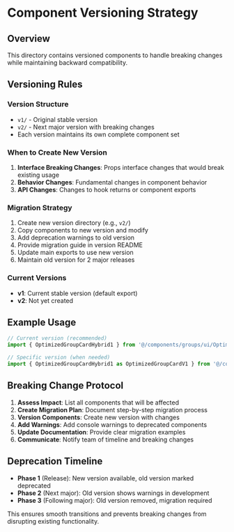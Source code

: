 
# Component Versioning Strategy

## Overview
This directory contains versioned components to handle breaking changes while maintaining backward compatibility.

## Versioning Rules

### Version Structure
- `v1/` - Original stable version
- `v2/` - Next major version with breaking changes
- Each version maintains its own complete component set

### When to Create New Version
1. **Interface Breaking Changes**: Props interface changes that would break existing usage
2. **Behavior Changes**: Fundamental changes in component behavior
3. **API Changes**: Changes to hook returns or component exports

### Migration Strategy
1. Create new version directory (e.g., `v2/`)
2. Copy components to new version and modify
3. Add deprecation warnings to old version
4. Provide migration guide in version README
5. Update main exports to use new version
6. Maintain old version for 2 major releases

### Current Versions
- **v1**: Current stable version (default export)
- **v2**: Not yet created

## Example Usage

```typescript
// Current version (recommended)
import { OptimizedGroupCardHybrid1 } from '@/components/groups/ui/OptimizedGroupCardHybrid1';

// Specific version (when needed)
import { OptimizedGroupCardHybrid1 as OptimizedGroupCardV1 } from '@/components/groups/versions/v1/OptimizedGroupCardHybrid1';
```

## Breaking Change Protocol
1. **Assess Impact**: List all components that will be affected
2. **Create Migration Plan**: Document step-by-step migration process
3. **Version Components**: Create new version with changes
4. **Add Warnings**: Add console warnings to deprecated components
5. **Update Documentation**: Provide clear migration examples
6. **Communicate**: Notify team of timeline and breaking changes

## Deprecation Timeline
- **Phase 1** (Release): New version available, old version marked deprecated
- **Phase 2** (Next major): Old version shows warnings in development
- **Phase 3** (Following major): Old version removed, migration required

This ensures smooth transitions and prevents breaking changes from disrupting existing functionality.
